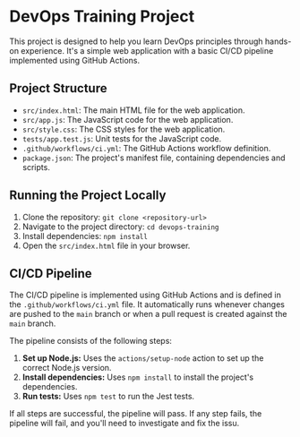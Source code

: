 # DevOps Training Project

This project is designed to help you learn DevOps principles through hands-on experience. It's a simple web application with a basic CI/CD pipeline implemented using GitHub Actions.

## Project Structure

-   `src/index.html`: The main HTML file for the web application.
-   `src/app.js`: The JavaScript code for the web application.
-   `src/style.css`: The CSS styles for the web application.
-   `tests/app.test.js`: Unit tests for the JavaScript code.
-   `.github/workflows/ci.yml`: The GitHub Actions workflow definition.
-   `package.json`: The project's manifest file, containing dependencies and scripts.

## Running the Project Locally

1. Clone the repository: `git clone <repository-url>`
2. Navigate to the project directory: `cd devops-training`
3. Install dependencies: `npm install`
4. Open the `src/index.html` file in your browser.

## CI/CD Pipeline

The CI/CD pipeline is implemented using GitHub Actions and is defined in the `.github/workflows/ci.yml` file. It automatically runs whenever changes are pushed to the `main` branch or when a pull request is created against the `main` branch.

The pipeline consists of the following steps:

1. **Set up Node.js:** Uses the `actions/setup-node` action to set up the correct Node.js version.
2. **Install dependencies:** Uses `npm install` to install the project's dependencies.
3. **Run tests:** Uses `npm test` to run the Jest tests.

If all steps are successful, the pipeline will pass. If any step fails, the pipeline will fail, and you'll need to investigate and fix the issu.
